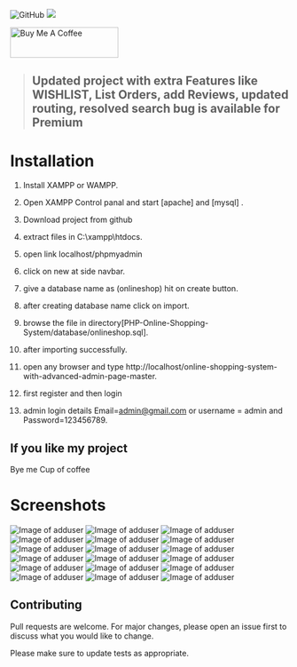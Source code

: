 ![GitHub](https://img.shields.io/github/license/puneethreddyhc/online-shopping-system-advanced)
![](https://visitor-badge.glitch.me/badge?page_id=puneethreddyhc.onlineadv)

<a href="https://www.buymeacoffee.com/puneethreddyhc" target="_blank"><img src="https://cdn.buymeacoffee.com/buttons/v2/default-yellow.png" alt="Buy Me A Coffee" width="195" height="55"></a>

> ## Updated project with extra Features like WISHLIST, List Orders, add Reviews, updated routing, resolved search bug is available for Premium 


# Installation

1. Install XAMPP or WAMPP.

2. Open XAMPP Control panal and start [apache] and [mysql] .

3. Download project from github
    
4. extract files in C:\\xampp\htdocs\.

5. open link localhost/phpmyadmin

6. click on new at side navbar.

7. give a database name as (onlineshop) hit on create button.

8. after creating database name click on import.

9. browse the file in directory[PHP-Online-Shopping-System/database/onlineshop.sql].

10. after importing successfully.

11. open any browser and type http://localhost/online-shopping-system-with-advanced-admin-page-master.

12. first register and then login

13. admin login details  Email=admin@gmail.com or username = admin and Password=123456789.

## If you like my project 
Bye me Cup of coffee


# Screenshots
![Image of adduser](https://github.com/triumphanttechpro/PHP-Online-Shopping-System/screenshot/adduser.png)
![Image of adduser](https://github.com/triumphanttechpro/PHP-Online-Shopping-System/screenshot/adminproductadd.png)
![Image of adduser](https://github.com/triumphanttechpro/PHP-Online-Shopping-System/screenshot/manageuser.png)
![Image of adduser](https://github.com/triumphanttechpro/PHP-Online-Shopping-System/screenshot/manageuseradmin.png)
![Image of adduser](https://github.com/triumphanttechpro/PHP-Online-Shopping-System/screenshot/productlistadmin.png)
![Image of adduser](https://github.com/triumphanttechpro/PHP-Online-Shopping-System/screenshot/productlist.png)
![Image of adduser](https://github.com/triumphanttechpro/PHP-Online-Shopping-System/screenshot/cartpage.png)
![Image of adduser](https://github.com/triumphanttechpro/PHP-Online-Shopping-System/screenshot/homepage.png)
![Image of adduser](https://github.com/triumphanttechpro/PHP-Online-Shopping-System/screenshot/loginmodal.png)
![Image of adduser](https://github.com/triumphanttechpro/PHP-Online-Shopping-System/screenshot/mainpage.png)
![Image of adduser](https://github.com/triumphanttechpro/PHP-Online-Shopping-System/screenshot/productpage.png)
![Image of adduser](https://github.com/triumphanttechpro/PHP-Online-Shopping-System/screenshot/productzoom.png)
![Image of adduser](https://github.com/triumphanttechpro/PHP-Online-Shopping-System/screenshot/registermodal.png)
![Image of adduser](https://github.com/triumphanttechpro/PHP-Online-Shopping-System/screenshot/searchfilter.png)
![Image of adduser](https://github.com/triumphanttechpro/PHP-Online-Shopping-System/screenshot/searchpage.png)
![Image of adduser](https://github.com/triumphanttechpro/PHP-Online-Shopping-System/screenshot/store.png)
![Image of adduser](https://github.com/triumphanttechpro/PHP-Online-Shopping-System/screenshot/storepage.png)
![Image of adduser](https://github.com/triumphanttechpro/PHP-Online-Shopping-System/screenshot/storepage1.png)






## Contributing
Pull requests are welcome. For major changes, please open an issue first to discuss what you would like to change.

Please make sure to update tests as appropriate.
